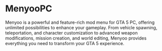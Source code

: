 # MenyooPC
Menyoo is a powerful and feature-rich mod menu for GTA 5 PC, offering unlimited possibilities to enhance your gameplay. From vehicle spawning, teleportation, and character customization to advanced weapon modifications, mission creation, and world editing, Menyoo provides everything you need to transform your GTA 5 experience.
